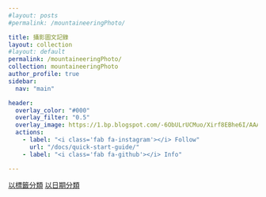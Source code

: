```yaml
---
#layout: posts
#permalink: /mountaineeringPhoto/

title: 攝影圖文記錄
layout: collection
#layout: default
permalink: /mountaineeringPhoto/
collection: mountaineeringPhoto
author_profile: true
sidebar:
  nav: "main"

header:
  overlay_color: "#000"
  overlay_filter: "0.5"
  overlay_image: https://1.bp.blogspot.com/-6ObULrUCMuo/Xirf8EBhe6I/AAAAAAAA8Ig/9h-_sjEHJRsNPuLP_3Ltxgsf9Rhtf7lqACKgBGAsYHg/s1600/_MG_3538.JPG
  actions:
    - label: "<i class='fab fa-instagram'></i> Follow"
      url: "/docs/quick-start-guide/"
    - label: "<i class='fab fa-github'></i> Info"

---
```


<a href="/mountaineeringPhoto/tags" class="btn btn--primary">以標籤分類</a>
<a href="/" class="btn btn--primary">以日期分類</a>
